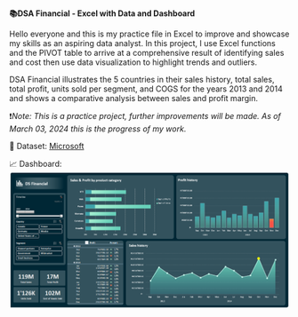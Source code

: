 **📚DSA Financial - Excel with Data and Dashboard**

Hello everyone and this is my practice file in Excel to improve and showcase my skills as an aspiring data analyst. In this project, I use Excel functions and the PIVOT table to arrive at a comprehensive result of identifying sales and cost then use data visualization to highlight trends and outliers.

DSA Financial illustrates the 5 countries in their sales history, total sales, total profit, units sold per segment, and COGS for the years 2013 and 2014 and shows a comparative analysis between sales and profit margin.

❗*Note: This is a practice project, further improvements will be made. As of *March 03, 2024* this is the progress of my work.*

📖 Dataset: [Microsoft](https://learn.microsoft.com/en-us/power-bi/create-reports/desktop-excel-stunning-report#get-data)

📈 Dashboard:
![MicrosoftExcel](assets/DSAFinancialDashboard.png)
